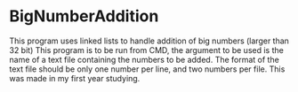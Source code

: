 # BigNumberAddition
This program uses linked lists to handle addition of big numbers (larger than 32 bit)
This program is to be run from CMD, the argument to be used is the name of a text file containing the numbers to be added. The format of the text file should be only one number per line, and two numbers per file.
This was made in my first year studying.
